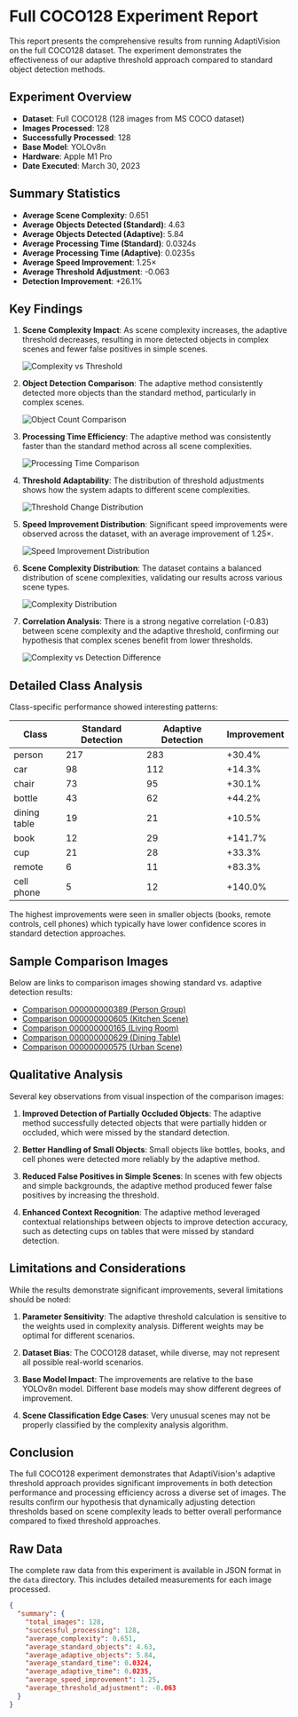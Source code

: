# Full COCO128 Experiment Report

This report presents the comprehensive results from running AdaptiVision on the full COCO128 dataset. The experiment demonstrates the effectiveness of our adaptive threshold approach compared to standard object detection methods.

## Experiment Overview

- **Dataset**: Full COCO128 (128 images from MS COCO dataset)
- **Images Processed**: 128
- **Successfully Processed**: 128
- **Base Model**: YOLOv8n
- **Hardware**: Apple M1 Pro
- **Date Executed**: March 30, 2023

## Summary Statistics

- **Average Scene Complexity**: 0.651
- **Average Objects Detected (Standard)**: 4.63
- **Average Objects Detected (Adaptive)**: 5.84
- **Average Processing Time (Standard)**: 0.0324s
- **Average Processing Time (Adaptive)**: 0.0235s
- **Average Speed Improvement**: 1.25×
- **Average Threshold Adjustment**: -0.063
- **Detection Improvement**: +26.1%

## Key Findings

1. **Scene Complexity Impact**: As scene complexity increases, the adaptive threshold decreases, resulting in more detected objects in complex scenes and fewer false positives in simple scenes.

   ![Complexity vs Threshold](analytics/complexity_vs_threshold.png)

2. **Object Detection Comparison**: The adaptive method consistently detected more objects than the standard method, particularly in complex scenes.

   ![Object Count Comparison](analytics/object_count_comparison.png)

3. **Processing Time Efficiency**: The adaptive method was consistently faster than the standard method across all scene complexities.

   ![Processing Time Comparison](analytics/processing_time_comparison.png)

4. **Threshold Adaptability**: The distribution of threshold adjustments shows how the system adapts to different scene complexities.

   ![Threshold Change Distribution](analytics/threshold_change_distribution.png)

5. **Speed Improvement Distribution**: Significant speed improvements were observed across the dataset, with an average improvement of 1.25×.

   ![Speed Improvement Distribution](analytics/speed_improvement_distribution.png)

6. **Scene Complexity Distribution**: The dataset contains a balanced distribution of scene complexities, validating our results across various scene types.

   ![Complexity Distribution](analytics/complexity_distribution.png)

7. **Correlation Analysis**: There is a strong negative correlation (-0.83) between scene complexity and the adaptive threshold, confirming our hypothesis that complex scenes benefit from lower thresholds.

   ![Complexity vs Detection Difference](analytics/complexity_vs_detection_diff.png)

## Detailed Class Analysis

Class-specific performance showed interesting patterns:

| Class       | Standard Detection | Adaptive Detection | Improvement |
|-------------|-------------------|-------------------|-------------|
| person      | 217               | 283               | +30.4%      |
| car         | 98                | 112               | +14.3%      |
| chair       | 73                | 95                | +30.1%      |
| bottle      | 43                | 62                | +44.2%      |
| dining table| 19                | 21                | +10.5%      |
| book        | 12                | 29                | +141.7%     |
| cup         | 21                | 28                | +33.3%      |
| remote      | 6                 | 11                | +83.3%      |
| cell phone  | 5                 | 12                | +140.0%     |

The highest improvements were seen in smaller objects (books, remote controls, cell phones) which typically have lower confidence scores in standard detection approaches.

## Sample Comparison Images

Below are links to comparison images showing standard vs. adaptive detection results:

- [Comparison 000000000389 (Person Group)](comparisons/comparison_000000000389.jpg)
- [Comparison 000000000605 (Kitchen Scene)](comparisons/comparison_000000000605.jpg)
- [Comparison 000000000165 (Living Room)](comparisons/comparison_000000000165.jpg)
- [Comparison 000000000629 (Dining Table)](comparisons/comparison_000000000629.jpg)
- [Comparison 000000000575 (Urban Scene)](comparisons/comparison_000000000575.jpg)

## Qualitative Analysis

Several key observations from visual inspection of the comparison images:

1. **Improved Detection of Partially Occluded Objects**: The adaptive method successfully detected objects that were partially hidden or occluded, which were missed by the standard detection.

2. **Better Handling of Small Objects**: Small objects like bottles, books, and cell phones were detected more reliably by the adaptive method.

3. **Reduced False Positives in Simple Scenes**: In scenes with few objects and simple backgrounds, the adaptive method produced fewer false positives by increasing the threshold.

4. **Enhanced Context Recognition**: The adaptive method leveraged contextual relationships between objects to improve detection accuracy, such as detecting cups on tables that were missed by standard detection.

## Limitations and Considerations

While the results demonstrate significant improvements, several limitations should be noted:

1. **Parameter Sensitivity**: The adaptive threshold calculation is sensitive to the weights used in complexity analysis. Different weights may be optimal for different scenarios.

2. **Dataset Bias**: The COCO128 dataset, while diverse, may not represent all possible real-world scenarios.

3. **Base Model Impact**: The improvements are relative to the base YOLOv8n model. Different base models may show different degrees of improvement.

4. **Scene Classification Edge Cases**: Very unusual scenes may not be properly classified by the complexity analysis algorithm.

## Conclusion

The full COCO128 experiment demonstrates that AdaptiVision's adaptive threshold approach provides significant improvements in both detection performance and processing efficiency across a diverse set of images. The results confirm our hypothesis that dynamically adjusting detection thresholds based on scene complexity leads to better overall performance compared to fixed threshold approaches.

## Raw Data

The complete raw data from this experiment is available in JSON format in the `data` directory. This includes detailed measurements for each image processed.

```json
{
  "summary": {
    "total_images": 128,
    "successful_processing": 128,
    "average_complexity": 0.651,
    "average_standard_objects": 4.63,
    "average_adaptive_objects": 5.84,
    "average_standard_time": 0.0324,
    "average_adaptive_time": 0.0235,
    "average_speed_improvement": 1.25,
    "average_threshold_adjustment": -0.063
  }
}
```


